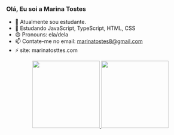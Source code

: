### Olá, Eu soi a Marina Tostes
- 🔭 Atualmente sou estudante.
- 🌱 Estudando JavaScript, TypeScript, HTML, CSS 
- 😄 Pronouns: ela/dela
- 📫 Contate-me no email: marinatostes8@gmail.com
- ⚡ site: marinatosttes.com

<div align="center">
  <a href="https://github.com/MarinaTostes">
  <img height="180em" src="https://github-readme-stats.vercel.app/api?username=MarinaTostes&show_icons=true&theme=dracula&include_all_commits=true&count_private=true"/>
  <img height="180em" src="https://github-readme-stats.vercel.app/api/top-langs/?username=MarinaTostes&layout=compact&langs_count=7&theme=dracula"/>
</div>
